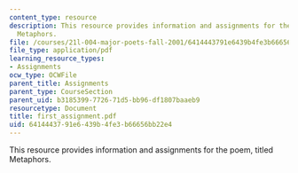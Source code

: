 ```yaml
---
content_type: resource
description: This resource provides information and assignments for the poem, titled
  Metaphors.
file: /courses/21l-004-major-poets-fall-2001/6414443791e6439b4fe3b66656bb22e4_first_assignment.pdf
file_type: application/pdf
learning_resource_types:
- Assignments
ocw_type: OCWFile
parent_title: Assignments
parent_type: CourseSection
parent_uid: b3185399-7726-71d5-bb96-df1807baaeb9
resourcetype: Document
title: first_assignment.pdf
uid: 64144437-91e6-439b-4fe3-b66656bb22e4
---
```

This resource provides information and assignments for the poem, titled Metaphors.

